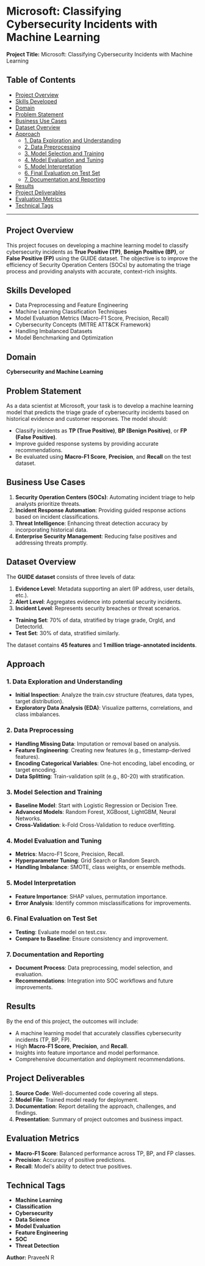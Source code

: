 # Microsoft: Classifying Cybersecurity Incidents with Machine Learning

**Project Title:** Microsoft: Classifying Cybersecurity Incidents with Machine Learning

## Table of Contents

- [Project Overview](#project-overview)
- [Skills Developed](#skills-developed)
- [Domain](#domain)
- [Problem Statement](#problem-statement)
- [Business Use Cases](#business-use-cases)
- [Dataset Overview](#dataset-overview)
- [Approach](#approach)
  - [1. Data Exploration and Understanding](#1-data-exploration-and-understanding)
  - [2. Data Preprocessing](#2-data-preprocessing)
  - [3. Model Selection and Training](#3-model-selection-and-training)
  - [4. Model Evaluation and Tuning](#4-model-evaluation-and-tuning)
  - [5. Model Interpretation](#5-model-interpretation)
  - [6. Final Evaluation on Test Set](#6-final-evaluation-on-test-set)
  - [7. Documentation and Reporting](#7-documentation-and-reporting)
- [Results](#results)
- [Project Deliverables](#project-deliverables)
- [Evaluation Metrics](#evaluation-metrics)
- [Technical Tags](#technical-tags)

---

## Project Overview

This project focuses on developing a machine learning model to classify cybersecurity incidents as **True Positive (TP)**, **Benign Positive (BP)**, or **False Positive (FP)** using the GUIDE dataset. The objective is to improve the efficiency of Security Operation Centers (SOCs) by automating the triage process and providing analysts with accurate, context-rich insights.

## Skills Developed

- Data Preprocessing and Feature Engineering
- Machine Learning Classification Techniques
- Model Evaluation Metrics (Macro-F1 Score, Precision, Recall)
- Cybersecurity Concepts (MITRE ATT&CK Framework)
- Handling Imbalanced Datasets
- Model Benchmarking and Optimization

## Domain

**Cybersecurity and Machine Learning**

## Problem Statement

As a data scientist at Microsoft, your task is to develop a machine learning model that predicts the triage grade of cybersecurity incidents based on historical evidence and customer responses. The model should:

- Classify incidents as **TP (True Positive)**, **BP (Benign Positive)**, or **FP (False Positive)**.
- Improve guided response systems by providing accurate recommendations.
- Be evaluated using **Macro-F1 Score**, **Precision**, and **Recall** on the test dataset.

## Business Use Cases

1. **Security Operation Centers (SOCs)**: Automating incident triage to help analysts prioritize threats.
2. **Incident Response Automation**: Providing guided response actions based on incident classifications.
3. **Threat Intelligence**: Enhancing threat detection accuracy by incorporating historical data.
4. **Enterprise Security Management**: Reducing false positives and addressing threats promptly.

## Dataset Overview

The **GUIDE dataset** consists of three levels of data:

1. **Evidence Level**: Metadata supporting an alert (IP address, user details, etc.).
2. **Alert Level**: Aggregates evidence into potential security incidents.
3. **Incident Level**: Represents security breaches or threat scenarios.

- **Training Set**: 70% of data, stratified by triage grade, OrgId, and DetectorId.
- **Test Set**: 30% of data, stratified similarly.

The dataset contains **45 features** and **1 million triage-annotated incidents**.

## Approach

### 1. Data Exploration and Understanding

- **Initial Inspection**: Analyze the train.csv structure (features, data types, target distribution).
- **Exploratory Data Analysis (EDA)**: Visualize patterns, correlations, and class imbalances.

### 2. Data Preprocessing

- **Handling Missing Data**: Imputation or removal based on analysis.
- **Feature Engineering**: Creating new features (e.g., timestamp-derived features).
- **Encoding Categorical Variables**: One-hot encoding, label encoding, or target encoding.
- **Data Splitting**: Train-validation split (e.g., 80-20) with stratification.

### 3. Model Selection and Training

- **Baseline Model**: Start with Logistic Regression or Decision Tree.
- **Advanced Models**: Random Forest, XGBoost, LightGBM, Neural Networks.
- **Cross-Validation**: k-Fold Cross-Validation to reduce overfitting.

### 4. Model Evaluation and Tuning

- **Metrics**: Macro-F1 Score, Precision, Recall.
- **Hyperparameter Tuning**: Grid Search or Random Search.
- **Handling Imbalance**: SMOTE, class weights, or ensemble methods.

### 5. Model Interpretation

- **Feature Importance**: SHAP values, permutation importance.
- **Error Analysis**: Identify common misclassifications for improvements.

### 6. Final Evaluation on Test Set

- **Testing**: Evaluate model on test.csv.
- **Compare to Baseline**: Ensure consistency and improvement.

### 7. Documentation and Reporting

- **Document Process**: Data preprocessing, model selection, and evaluation.
- **Recommendations**: Integration into SOC workflows and future improvements.

## Results

By the end of this project, the outcomes will include:

- A machine learning model that accurately classifies cybersecurity incidents (TP, BP, FP).
- High **Macro-F1 Score**, **Precision**, and **Recall**.
- Insights into feature importance and model performance.
- Comprehensive documentation and deployment recommendations.

## Project Deliverables

1. **Source Code**: Well-documented code covering all steps.
2. **Model File**: Trained model ready for deployment.
3. **Documentation**: Report detailing the approach, challenges, and findings.
4. **Presentation**: Summary of project outcomes and business impact.

## Evaluation Metrics

- **Macro-F1 Score**: Balanced performance across TP, BP, and FP classes.
- **Precision**: Accuracy of positive predictions.
- **Recall**: Model's ability to detect true positives.

## Technical Tags

- **Machine Learning**
- **Classification**
- **Cybersecurity**
- **Data Science**
- **Model Evaluation**
- **Feature Engineering**
- **SOC**
- **Threat Detection**


**Author:** PraveeN R  
